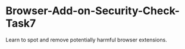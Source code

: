 # Browser-Add-on-Security-Check-Task7
Learn to spot and remove potentially harmful browser extensions.
